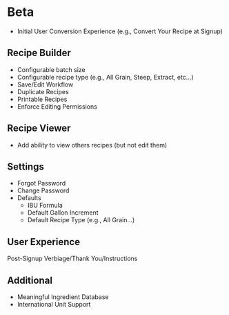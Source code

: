 Beta
====

* Initial User Conversion Experience (e.g., Convert Your Recipe at Signup)

Recipe Builder
--------------
* Configurable batch size
* Configurable recipe type (e.g., All Grain, Steep, Extract, etc...)
* Save/Edit Workflow
* Duplicate Recipes
* Printable Recipes
* Enforce Editing Permissions

Recipe Viewer
-------------
* Add ability to view others recipes (but not edit them)

Settings
--------
* Forgot Password
* Change Password
* Defaults
    - IBU Formula
    - Default Gallon Increment
    - Default Recipe Type (e.g., All Grain...)

User Experience
---------------
Post-Signup Verbiage/Thank You/Instructions

Additional
----------
* Meaningful Ingredient Database
* International Unit Support
